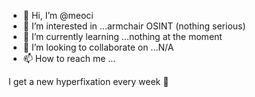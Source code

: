 - 👋 Hi, I’m @meoci
- 👀 I’m interested in ...armchair OSINT (nothing serious)
- 🌱 I’m currently learning ...nothing at the moment
- 💞️ I’m looking to collaborate on ...N/A
- 📫 How to reach me ...

I get a new hyperfixation every week 🤪
<!---
meoci/meoci is a ✨ special ✨ repository because its `README.md` (this file) appears on your GitHub profile.
You can click the Preview link to take a look at your changes.
--->
